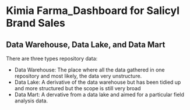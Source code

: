 # Kimia Farma_Dashboard for Salicyl Brand Sales
## Data Warehouse, Data Lake, and Data Mart
There are three types repository data:
- Data Warehouse: The place where all the data gathered in one repository and most likely, the data very unstructure.
- Data Lake: A derivative of the data warehouse but has been tidied up and more structured but the scope is still very broad
- Data Mart: A dervative from a data lake and aimed for a particular field analysis data.

